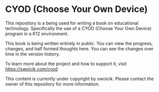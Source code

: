 # CYOD (Choose Your Own Device)
This repository is a being used for writing a book on educational technology. Specifically the use of a CYOD (Choose Your Own Device) program in a K12 environment.

This book is being written entirely in public. You can view the progress, changes, and half formed thoughts here. You can see the changes over time in the version history.

To learn more about the project and how to support it, visit https://swoicik.com/cyod 

This content is currently under copyright by swoicik. Please contact the owner of this repository for more information.
